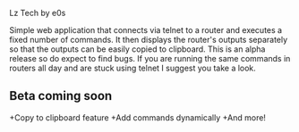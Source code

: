 Lz Tech by e0s



Simple web application that connects via telnet to a router and executes a fixed number of commands. It then displays the router's outputs separately so that the outputs can be easily copied to clipboard. This is an alpha release so do expect to find bugs.
If you are running the same commands in routers all day and are stuck using telnet I suggest you take a look.

Beta coming soon
--------------------
+Copy to clipboard feature
+Add commands dynamically
+And more!

